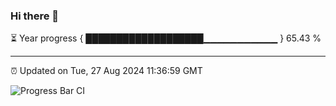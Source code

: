 ### Hi there 👋

⏳ Year progress { ███████████████████▁▁▁▁▁▁▁▁▁▁▁ } 65.43 %

---

⏰ Updated on Tue, 27 Aug 2024 11:36:59 GMT

![Progress Bar CI](https://github.com/IshwaranRudhara/GIT-ACTION/workflows/Progress%20Bar%20CI/badge.svg)

